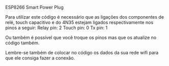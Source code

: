 ESP8266 Smart Power Plug

Para utilizar este código é necessário que as ligações dos componentes de relé, touch capacitivo e do 4N35 estejam ligados respectivamente nos pinos a seguir:
Relay pin: 2
Touch pin: 0
Tx pin: 1

Ou também é possível que você troque os pinos mas que os atualize no código também.

Lembre-se também de colocar no código os dados da sua rede wifi para que ele consiga fazer a conexão.
